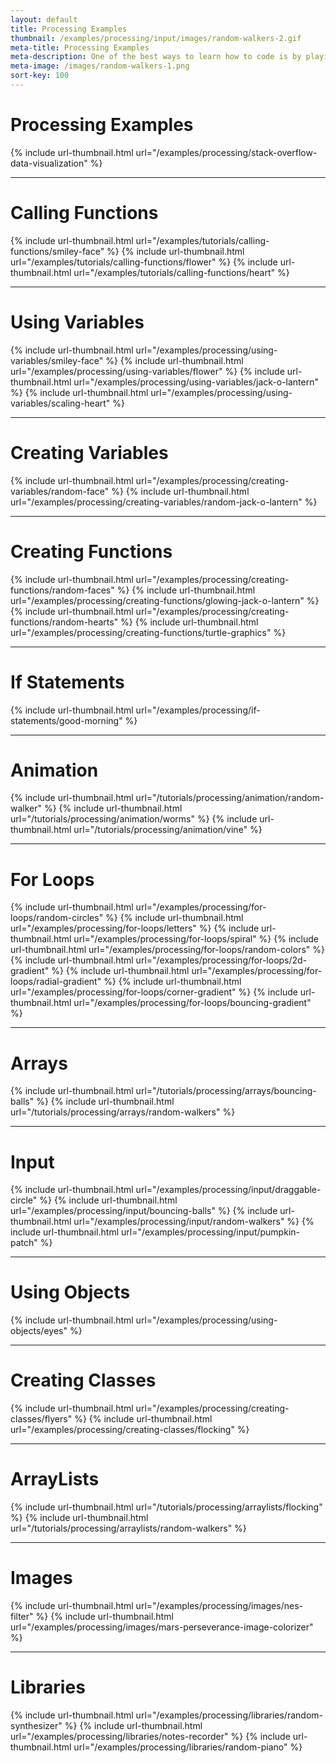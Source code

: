 ```yaml
---
layout: default
title: Processing Examples
thumbnail: /examples/processing/input/images/random-walkers-2.gif
meta-title: Processing Examples
meta-description: One of the best ways to learn how to code is by playing around. Here are some examples that help you do that.
meta-image: /images/random-walkers-1.png
sort-key: 100
---
```


# Processing Examples

{% include url-thumbnail.html url="/examples/processing/stack-overflow-data-visualization" %}

---

# Calling Functions

{% include url-thumbnail.html url="/examples/tutorials/calling-functions/smiley-face" %}
{% include url-thumbnail.html url="/examples/tutorials/calling-functions/flower" %}
{% include url-thumbnail.html url="/examples/tutorials/calling-functions/heart" %}

---

# Using Variables

{% include url-thumbnail.html url="/examples/processing/using-variables/smiley-face" %}
{% include url-thumbnail.html url="/examples/processing/using-variables/flower" %}
{% include url-thumbnail.html url="/examples/processing/using-variables/jack-o-lantern" %}
{% include url-thumbnail.html url="/examples/processing/using-variables/scaling-heart" %}

---

# Creating Variables

{% include url-thumbnail.html url="/examples/processing/creating-variables/random-face" %}
{% include url-thumbnail.html url="/examples/processing/creating-variables/random-jack-o-lantern" %}

---

# Creating Functions

{% include url-thumbnail.html url="/examples/processing/creating-functions/random-faces" %}
{% include url-thumbnail.html url="/examples/processing/creating-functions/glowing-jack-o-lantern" %}
{% include url-thumbnail.html url="/examples/processing/creating-functions/random-hearts" %}
{% include url-thumbnail.html url="/examples/processing/creating-functions/turtle-graphics" %}

---

# If Statements

{% include url-thumbnail.html url="/examples/processing/if-statements/good-morning" %}

---

# Animation

{% include url-thumbnail.html url="/tutorials/processing/animation/random-walker" %}
{% include url-thumbnail.html url="/tutorials/processing/animation/worms" %}
{% include url-thumbnail.html url="/tutorials/processing/animation/vine" %}

---

# For Loops

{% include url-thumbnail.html url="/examples/processing/for-loops/random-circles" %}
{% include url-thumbnail.html url="/examples/processing/for-loops/letters" %}
{% include url-thumbnail.html url="/examples/processing/for-loops/spiral" %}
{% include url-thumbnail.html url="/examples/processing/for-loops/random-colors" %}
{% include url-thumbnail.html url="/examples/processing/for-loops/2d-gradient" %}
{% include url-thumbnail.html url="/examples/processing/for-loops/radial-gradient" %}
{% include url-thumbnail.html url="/examples/processing/for-loops/corner-gradient" %}
{% include url-thumbnail.html url="/examples/processing/for-loops/bouncing-gradient" %}

---

# Arrays

{% include url-thumbnail.html url="/tutorials/processing/arrays/bouncing-balls" %}
{% include url-thumbnail.html url="/tutorials/processing/arrays/random-walkers" %}

---

# Input

{% include url-thumbnail.html url="/examples/processing/input/draggable-circle" %}
{% include url-thumbnail.html url="/examples/processing/input/bouncing-balls" %}
{% include url-thumbnail.html url="/examples/processing/input/random-walkers" %}
{% include url-thumbnail.html url="/examples/processing/input/pumpkin-patch" %}

---

# Using Objects

{% include url-thumbnail.html url="/examples/processing/using-objects/eyes" %}

---

# Creating Classes

{% include url-thumbnail.html url="/examples/processing/creating-classes/flyers" %}
{% include url-thumbnail.html url="/examples/processing/creating-classes/flocking" %}

---

# ArrayLists

{% include url-thumbnail.html url="/tutorials/processing/arraylists/flocking" %}
{% include url-thumbnail.html url="/tutorials/processing/arraylists/random-walkers" %}

---

# Images

{% include url-thumbnail.html url="/examples/processing/images/nes-filter" %}
{% include url-thumbnail.html url="/examples/processing/images/mars-perseverance-image-colorizer" %}

---

# Libraries

{% include url-thumbnail.html url="/examples/processing/libraries/random-synthesizer" %}
{% include url-thumbnail.html url="/examples/processing/libraries/notes-recorder" %}
{% include url-thumbnail.html url="/examples/processing/libraries/random-piano" %}
